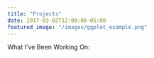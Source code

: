 ```yaml
---
title: "Projects"
date: 2017-03-02T12:00:00-05:00
featured_image: "/images/ggplot_example.png"
---
```

What I've Been Working On: